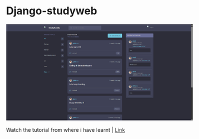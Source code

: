 # Django-studyweb



![My Image](./HomePage.png)




Watch the tutorial from where i have learnt | [Link](https://www.youtube.com/watch?v=PtQiiknWUcI)

